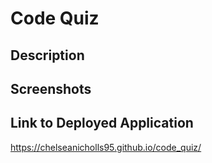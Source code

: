# Code Quiz

## Description

## Screenshots

## Link to Deployed Application

https://chelseanicholls95.github.io/code_quiz/
